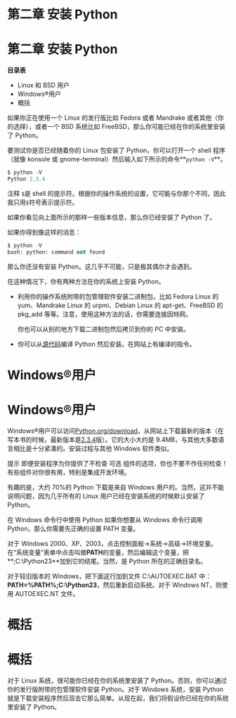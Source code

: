 # 第二章 安装 Python

# 第二章 安装 Python

**目录表**

*   Linux 和 BSD 用户
*   Windows®用户
*   概括

如果你正在使用一个 Linux 的发行版比如 Fedora 或者 Mandrake 或者其他（你的选择），或者一个 BSD 系统比如 FreeBSD，那么你可能已经在你的系统里安装了 Python。

要测试你是否已经随着你的 Linux 包安装了 Python，你可以打开一个 shell 程序（就像 konsole 或 gnome-terminal）然后输入如下所示的命令**`python -V`**。

```py
$ python -V
Python 2.3.4 
```

注释 `$`是 shell 的提示符。根据你的操作系统的设置，它可能与你那个不同，因此我只用`$`符号表示提示符。

如果你看见向上面所示的那样一些版本信息，那么你已经安装了 Python 了。

如果你得到像这样的消息：

```py
$ python -V
bash: python: command not found 
```

那么你还没有安装 Python。这几乎不可能，只是极其偶尔才会遇到。

在这种情况下，你有两种方法在你的系统上安装 Python。

*   利用你的操作系统附带的包管理软件安装二进制包，比如 Fedora Linux 的 yum、Mandrake Linux 的 urpmi、Debian Linux 的 apt-get、FreeBSD 的 pkg_add 等等。注意，使用这种方法的话，你需要连接因特网。

    你也可以从别的地方下载二进制包然后拷贝到你的 PC 中安装。

*   你可以从[源代码](http://www.python.org/download/)编译 Python 然后安装。在网站上有编译的指令。

# Windows®用户

# Windows®用户

Windows®用户可以访问[Python.org/download](http://www.python.org/download/)，从网站上下载最新的版本（在写本书的时候，最新版本是[2.3.4](http://www.python.org/ftp/python/2.3.4/Python-2.3.4.exe)版）。它的大小大约是 9.4MB，与其他大多数语言相比是十分紧凑的。安装过程与其他 Windows 软件类似。

提示 即便安装程序为你提供了不检查 可选 组件的选项，你也不要不作任何检查！有些组件对你很有用，特别是集成开发环境。

有趣的是，大约 70%的 Python 下载是来自 Windows 用户的。当然，这并不能说明问题，因为几乎所有的 Linux 用户已经在安装系统的时候默认安装了 Python。

在 Windows 命令行中使用 Python 如果你想要从 Windows 命令行调用 Python，那么你需要先正确的设置 PATH 变量。

对于 Windows 2000、XP、2003，点击控制面板->系统->高级->环境变量。在“系统变量”表单中点击叫做**PATH**的变量，然后编辑这个变量，把**;C:\Python23**加到它的结尾。当然，是 Python 所在的正确目录名。

对于较旧版本的 Windows，把下面这行加到文件 C:\AUTOEXEC.BAT 中：**PATH=%PATH%;C:\Python23**，然后重新启动系统。对于 Windows NT，则使用 AUTOEXEC.NT 文件。

# 概括

# 概括

对于 Linux 系统，很可能你已经在你的系统里安装了 Python。否则，你可以通过你的发行版附带的包管理软件安装 Python。对于 Windows 系统，安装 Python 就是下载安装程序然后双击它那么简单。从现在起，我们将假设你已经在你的系统里安装了 Python。